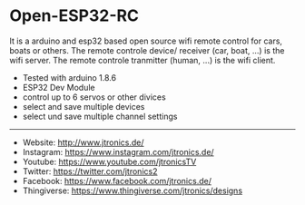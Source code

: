 # Open-ESP32-RC
It is a arduino and esp32 based open source wifi remote control for cars, boats or others.
The remote controle device/ receiver  (car, boat, ...) is the wifi server.
The remote controle tranmitter (human, ...) is the wifi client.

* Tested with arduino 1.8.6
* ESP32 Dev Module
* control up to 6 servos or other divices
* select and save multiple devices
* select und save multiple channel settings

--------------
* Website: http://www.jtronics.de/
* Instagram: https://www.instagram.com/jtronics.de/
* Youtube: https://www.youtube.com/jtronicsTV
* Twitter: https://twitter.com/jtronics2
* Facebook: https://www.facebook.com/jtronics.de/
* Thingiverse: https://www.thingiverse.com/jtronics/designs
